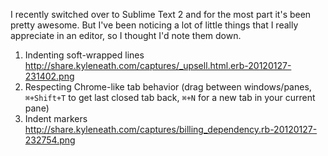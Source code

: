 I recently switched over to Sublime Text 2 and for the most part it's been pretty awesome. But I've been noticing a lot of little things that I really appreciate in an editor, so I thought I'd note them down.

1. Indenting soft-wrapped lines http://share.kyleneath.com/captures/_upsell.html.erb-20120127-231402.png
2. Respecting Chrome-like tab behavior (drag between windows/panes, `⌘+Shift+T` to get last closed tab back, `⌘+N` for a new tab in your current pane)
3. Indent markers http://share.kyleneath.com/captures/billing_dependency.rb-20120127-232754.png
